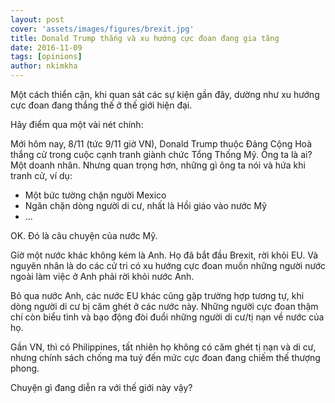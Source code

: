 ```yaml
---
layout: post
cover: 'assets/images/figures/brexit.jpg'
title: Donald Trump thắng và xu hướng cực đoan đang gia tăng
date: 2016-11-09
tags: [opinions]
author: nkimkha
---
```


Một cách thiển cận, khi quan sát các sự kiện gần đây, dường như xu hướng cực đoan đang thắng thế ở thế giới hiện đại.

Hãy điểm qua một vài nét chính:

Mới hôm nay, 8/11 (tức 9/11 giờ VN), Donald Trump thuộc Đảng Cộng Hoà thắng cử trong cuộc cạnh tranh giành chức Tổng Thống Mỹ. Ông ta là ai? Một doanh nhân. Nhưng quan trọng hơn, những gì ông ta nói và hứa khi tranh cử, ví dụ:

* Một bức tường chặn người Mexico
* Ngăn chặn dòng người di cư, nhất là Hồi giáo vào nước Mỹ
* ...

OK. Đó là câu chuyện của nước Mỹ.

Giờ một nước khác không kém là Anh. Họ đã bắt đầu Brexit, rời khỏi EU. Và nguyên nhân là do các cử tri có xu hướng cực đoan muốn những người nước ngoài làm việc ở Anh phải rời khỏi nước Anh.

Bỏ qua nước Anh, các nước EU khác cũng gặp trường hợp tương tự, khi dòng người di cư bị căm ghét ở các nước này. Những người cực đoan thậm chí còn biểu tình và bạo động đòi đuổi những người di cư/tị nạn về nước của họ.

Gần VN, thì có Philippines, tất nhiên họ không có căm ghét tị nạn và di cư, nhưng chính sách chống ma tuý đến mức cực đoan đang chiếm thế thượng phong.

Chuyện gì đang diễn ra với thế giới này vậy?
